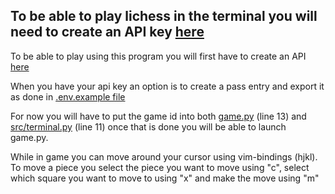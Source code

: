 ## To be able to play lichess in the terminal you will need to create an API key [here](https://lichess.org/account/oauth/token) 

To be able to play using this program you will first have to create an API [here](https://lichess.org/account/oauth/token)

When you have your api key an option is to create a pass entry and export it as done in [.env.example file](.env.example)

For now you will have to put the game id into both [game.py](game.py) (line 13) and [src/terminal.py](/src/terminal.py) (line 11) once that is done you will be able to launch game.py.

While in game you can move around your cursor using vim-bindings (hjkl). To move a piece you select the piece you want to move using "c", select which square you want to move to using "x" and make the move using "m"
